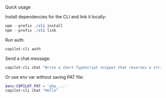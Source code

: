 Quick usage

Install dependencies for the CLI and link it locally:

```powershell
npm --prefix ./cli install
npm --prefix ./cli link
```

Run auth:

```powershell
copilot-cli auth
```

Send a chat message:

```powershell
copilot-cli chat "Write a short TypeScript snippet that reverses a string"
```

Or use env var without saving PAT file:

```powershell
$env:COPILOT_PAT = 'ghp_...'
copilot-cli chat "Hello"
```
